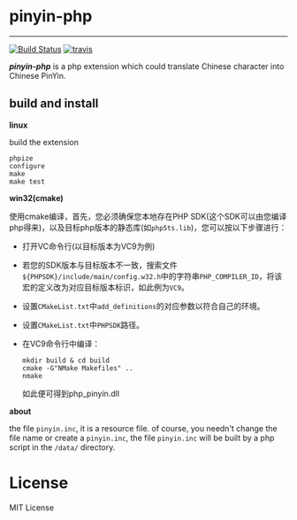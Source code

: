 # pinyin-php #

----------

[![Build Status](https://drone.io/github.com/duguying/pinyin-php/status.png)](https://drone.io/github.com/duguying/pinyin-php/latest) 
[![travis](https://api.travis-ci.org/duguying/pinyin-php.png)](https://travis-ci.org/duguying/pinyin-php)

***pinyin-php*** is a php extension which could translate Chinese character into Chinese PinYin.

## build and install ##
**linux**

build the extension<br>

```shell
phpize
configure
make
make test
```

**win32(cmake)**

使用cmake编译，首先，您必须确保您本地存在PHP SDK(这个SDK可以由您编译php得来)，以及目标php版本的静态库(如`php5ts.lib`)，您可以按以下步骤进行：

- 打开VC命令行(以目标版本为VC9为例)

- 若您的SDK版本与目标版本不一致，搜索文件`${PHPSDK}/include/main/config.w32.h`中的字符串`PHP_COMPILER_ID`，将该宏的定义改为对应目标版本标识，如此例为`VC9`。

- 设置`CMakeList.txt`中`add_definitions`的对应参数以符合自己的环境。

- 设置`CMakeList.txt`中`PHPSDK`路径。

- 在VC9命令行中编译：

	```shell
	mkdir build & cd build
	cmake -G"NMake Makefiles" ..
	nmake
	```

  如此便可得到php_pinyin.dll

**about**

the file `pinyin.inc`, it is a resource file. of course, you needn't change the file name or create a `pinyin.inc`, the file `pinyin.inc` will be built by a php script in the `/data/` directory. 

# License #

MIT License



